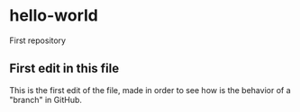 # hello-world
First repository

## First edit in this file
This is the first edit of the file, made in order to see how is the behavior of a "branch" in GitHub.
